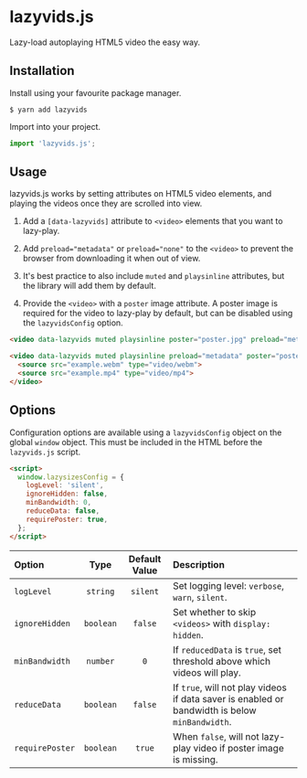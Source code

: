 # lazyvids.js
 Lazy-load autoplaying HTML5 video the easy way.

## Installation
Install using your favourite package manager.

```shell
$ yarn add lazyvids
```

Import into your project.

```js
import 'lazyvids.js';
```

## Usage
lazyvids.js works by setting attributes on HTML5 video elements, and playing the videos once they are scrolled into view.

1. Add a `[data-lazyvids]` attribute to `<video>` elements that you want to lazy-play.

2. Add `preload="metadata"` or `preload="none"` to the `<video>` to prevent the browser from downloading it when out of view.

3. It's best practice to also include `muted` and `playsinline` attributes, but the library will add them by default.

4. Provide the `<video>` with a `poster` image attribute. A poster image is required for the video to lazy-play by default, but can be disabled using the `lazyvidsConfig` option.

```html
<video data-lazyvids muted playsinline poster="poster.jpg" preload="metadata" src="example.mp4"></video>

<video data-lazyvids muted playsinline preload="metadata" poster="poster.jpg">
  <source src="example.webm" type="video/webm">
  <source src="example.mp4" type="video/mp4">
</video>
```

## Options
Configuration options are available using a `lazyvidsConfig` object on the global `window` object. This must be included in the HTML before the `lazyvids.js` script.

```html
<script>
  window.lazysizesConfig = {
    logLevel: 'silent',
    ignoreHidden: false,
    minBandwidth: 0,
    reduceData: false,
    requirePoster: true,
  };
</script>
```
|**Option**|**Type**|**Default Value**|**Description**|
|:-----|:-----:|:-----:|:-----|
|`logLevel`|`string`|`silent`|Set logging level: `verbose`, `warn`, `silent`.|
|`ignoreHidden`|`boolean`|`false`|Set whether to skip `<videos>` with `display: hidden`.|
|`minBandwidth`|`number`|`0`|If `reducedData` is `true`, set threshold above which videos will play.|
|`reduceData`|`boolean`|`false`|If `true`, will not play videos if data saver is enabled or bandwidth is below `minBandwidth`.|
|`requirePoster`|`boolean`|`true`|When `false`, will not lazy-play video if poster image is missing.|